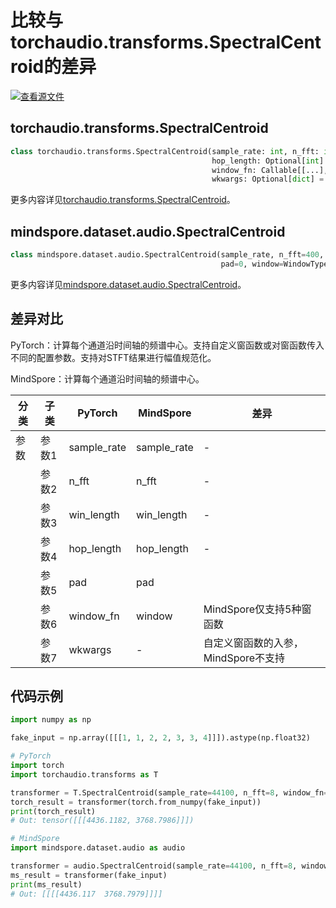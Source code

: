 # 比较与torchaudio.transforms.SpectralCentroid的差异

[![查看源文件](https://mindspore-website.obs.cn-north-4.myhuaweicloud.com/website-images/r2.3.1/resource/_static/logo_source.svg)](https://gitee.com/mindspore/docs/blob/r2.3.1/docs/mindspore/source_zh_cn/note/api_mapping/pytorch_diff/SpectralCentroid.md)

## torchaudio.transforms.SpectralCentroid

```python
class torchaudio.transforms.SpectralCentroid(sample_rate: int, n_fft: int = 400, win_length: Optional[int] = None,
                                             hop_length: Optional[int] = None, pad: int = 0,
                                             window_fn: Callable[[...], torch.Tensor] = <built-in method hann_window of type object>,
                                             wkwargs: Optional[dict] = None)
```

更多内容详见[torchaudio.transforms.SpectralCentroid](https://pytorch.org/audio/0.8.0/transforms.html#torchaudio.transforms.SpectralCentroid.html)。

## mindspore.dataset.audio.SpectralCentroid

```python
class mindspore.dataset.audio.SpectralCentroid(sample_rate, n_fft=400, win_length=None, hop_length=None,
                                               pad=0, window=WindowType.HANN)
```

更多内容详见[mindspore.dataset.audio.SpectralCentroid](https://mindspore.cn/docs/zh-CN/r2.3.1/api_python/dataset_audio/mindspore.dataset.audio.SpectralCentroid.html#mindspore.dataset.audio.SpectralCentroid)。

## 差异对比

PyTorch：计算每个通道沿时间轴的频谱中心。支持自定义窗函数或对窗函数传入不同的配置参数。支持对STFT结果进行幅值规范化。

MindSpore：计算每个通道沿时间轴的频谱中心。

| 分类 | 子类 |PyTorch | MindSpore | 差异 |
| --- | ---   | ---   | ---        |---  |
|参数 | 参数1 | sample_rate      | sample_rate      | - |
|     | 参数2 | n_fft    |  n_fft  | - |
|     | 参数3 | win_length  | win_length    | - |
|     | 参数4 | hop_length  | hop_length    | - |
|     | 参数5 | pad    | pad   |  |
|     | 参数6 | window_fn   | window     | MindSpore仅支持5种窗函数 |
|     | 参数7 | wkwargs  | -    | 自定义窗函数的入参，MindSpore不支持 |

## 代码示例

```python
import numpy as np

fake_input = np.array([[[1, 1, 2, 2, 3, 3, 4]]]).astype(np.float32)

# PyTorch
import torch
import torchaudio.transforms as T

transformer = T.SpectralCentroid(sample_rate=44100, n_fft=8, window_fn=torch.hann_window)
torch_result = transformer(torch.from_numpy(fake_input))
print(torch_result)
# Out: tensor([[[4436.1182, 3768.7986]]])

# MindSpore
import mindspore.dataset.audio as audio

transformer = audio.SpectralCentroid(sample_rate=44100, n_fft=8, window=audio.WindowType.HANN)
ms_result = transformer(fake_input)
print(ms_result)
# Out: [[[[4436.117  3768.7979]]]]
```
